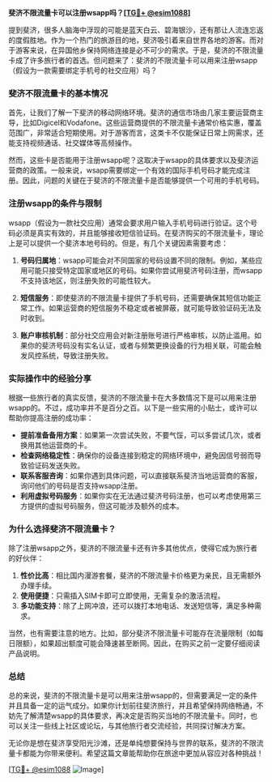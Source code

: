 **斐济不限流量卡可以注册wsapp吗？[[TG💪+ @esim1088](https://t.me/s/esim1088)]**

提到斐济，很多人脑海中浮现的可能是蓝天白云、碧海银沙，还有那让人流连忘返的度假胜地。作为一个热门的旅游目的地，斐济吸引着来自世界各地的游客。而对于游客来说，在异国他乡保持网络连接是必不可少的需求。于是，斐济的不限流量卡成了许多旅行者的首选。但问题来了：斐济的不限流量卡可以用来注册wsapp（假设为一款需要绑定手机号的社交应用）吗？

### 斐济不限流量卡的基本情况

首先，让我们了解一下斐济的移动网络环境。斐济的通信市场由几家主要运营商主导，比如Digicel和Vodafone。这些运营商提供的不限流量卡通常价格实惠，覆盖范围广，非常适合短期使用。对于游客而言，这类卡不仅能保证日常上网需求，还能支持视频通话、社交媒体等高频操作。

然而，这些卡是否能用于注册wsapp呢？这取决于wsapp的具体要求以及斐济运营商的政策。一般来说，wsapp需要绑定一个有效的国际手机号码才能完成注册。因此，问题的关键在于斐济的不限流量卡是否能够提供一个可用的手机号码。

### 注册wsapp的条件与限制

wsapp（假设为一款社交应用）通常会要求用户输入手机号码进行验证。这个号码必须是真实有效的，并且能够接收短信验证码。在斐济购买的不限流量卡，理论上是可以提供一个斐济本地号码的。但是，有几个关键因素需要考虑：

1. **号码归属地**：wsapp可能会对不同国家的号码设置不同的限制。例如，某些应用可能只接受特定国家或地区的号码。如果你尝试用斐济号码注册，而wsapp不支持该地区，则注册失败的可能性较大。

2. **短信服务**：即使斐济的不限流量卡提供了手机号码，还需要确保其短信功能正常工作。如果运营商的短信服务不稳定或者被屏蔽，就可能导致验证码无法及时收到。

3. **账户审核机制**：部分社交应用会对新注册账号进行严格审核，以防止滥用。如果你的斐济号码没有实名认证，或者与频繁更换设备的行为相关联，可能会触发风控系统，导致注册失败。

### 实际操作中的经验分享

根据一些旅行者的真实反馈，斐济的不限流量卡在大多数情况下是可以用来注册wsapp的。不过，成功率并不是百分之百。以下是一些实用的小贴士，或许可以帮助你提高注册的成功率：

- **提前准备备用方案**：如果第一次尝试失败，不要气馁，可以多尝试几次，或者换用其他运营商的卡。
- **检查网络稳定性**：确保你的设备连接到稳定的网络环境中，避免因信号弱而导致验证码发送失败。
- **联系客服咨询**：如果你遇到具体问题，可以直接联系斐济当地运营商的客服，询问他们的号码是否支持wsapp注册。
- **利用虚拟号码服务**：如果你实在无法通过斐济号码注册，也可以考虑使用第三方提供的虚拟号码服务，但这可能涉及额外的成本。

### 为什么选择斐济不限流量卡？

除了注册wsapp之外，斐济的不限流量卡还有许多其他优点，使得它成为旅行者的好伙伴：

1. **性价比高**：相比国内漫游套餐，斐济的不限流量卡价格更为亲民，且无需额外办理手续。
2. **使用便捷**：只需插入SIM卡即可立即使用，无需复杂的激活流程。
3. **多功能支持**：除了上网冲浪，还可以拨打本地电话、发送短信等，满足多种需求。

当然，也有需要注意的地方。比如，部分斐济不限流量卡可能存在流量限制（如每日限额），如果超出额度可能会降速甚至断网。因此，在购买之前一定要仔细阅读产品说明。

### 总结

总的来说，斐济的不限流量卡是可以用来注册wsapp的，但需要满足一定的条件并且具备一定的运气成分。如果你计划前往斐济旅行，并且希望保持网络畅通，不妨先了解清楚wsapp的具体要求，再决定是否购买当地的不限流量卡。同时，也可以关注一些线上社区或论坛，与其他旅行者交流经验，共同探讨解决方案。

无论你是想在斐济享受阳光沙滩，还是单纯想要保持与世界的联系，斐济的不限流量卡都能为你带来便利。希望这篇文章能帮助你在旅途中更加从容应对各种挑战！

[[TG💪+ @esim1088](https://t.me/s/esim1088) ![Image](https://i.postimg.cc/4NQfJmqS/Snipaste-2025-05-13-00-14-12.png)]